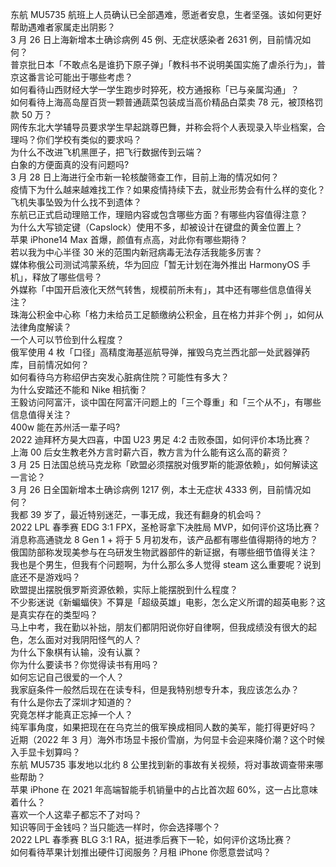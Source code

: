 东航 MU5735 航班上人员确认已全部遇难，愿逝者安息，生者坚强。该如何更好帮助遇难者家属走出阴影？  
3 月 26 日上海新增本土确诊病例 45 例、无症状感染者 2631 例，目前情况如何？  
普京批日本「不敢点名是谁扔下原子弹」「教科书不说明美国实施了虐杀行为」，普京这番言论可能出于哪些考虑？  
如何看待山西财经大学一学生跑步时猝死，校方通报称「已与亲属沟通」？  
如何看待上海高岛屋百货一颗普通蔬菜包装成当高价精品白菜卖 78 元，被顶格罚款 50 万？  
网传东北大学辅导员要求学生早起跳尊巴舞，并称会将个人表现录入毕业档案，合理吗？你们学校有类似的要求吗？  
为什么不改进飞机黑匣子，把飞行数据传到云端？  
白象的方便面真的没有问题吗?  
3 月 28 日上海进行全市新一轮核酸筛查工作，目前上海的情况如何？  
疫情下为什么越来越难找工作？如果疫情持续下去，就业形势会有什么样的变化？  
飞机失事坠毁为什么找不到遗体？  
东航已正式启动理赔工作，理赔内容或包含哪些方面？有哪些内容值得注意？  
为什么大写锁定键（Capslock）使用不多，却被设计在键盘的黄金位置上？  
苹果 iPhone14 Max 首爆，颜值有点高，对此你有哪些期待？  
若以我为中心半径 30 米的范围内新冠病毒无法存活我能多厉害？  
媒体称俄公司测试鸿蒙系统，华为回应「暂无计划在海外推出 HarmonyOS 手机」，释放了哪些信号？  
外媒称「中国开启液化天然气转售，规模前所未有」，其中还有哪些信息值得关注？  
珠海公积金中心称「格力未给员工足额缴纳公积金，且在格力并非个例 」，如何从法律角度解读？  
一个人可以节俭到什么程度？  
俄军使用 4 枚「口径」高精度海基巡航导弹，摧毁乌克兰西北部一处武器弹药库，目前情况如何？  
如何看待乌方称绍伊古突发心脏病住院？可能性有多大？  
为什么安踏还不能和 Nike 相抗衡？  
王毅访问阿富汗，谈中国在阿富汗问题上的「三个尊重」和「三个从不」，有哪些信息值得关注？  
400w 能在苏州活一辈子吗?  
2022 迪拜杯方昊大四喜，中国 U23  男足 4:2 击败泰国，如何评价本场比赛？  
上海 00 后女生教老外方言时薪六百，教方言为什么能有这么高的薪资？  
3 月 25 日法国总统马克龙称「欧盟必须摆脱对俄罗斯的能源依赖」，如何解读这一言论？  
3 月 26 日全国新增本土确诊病例 1217 例，本土无症状 4333 例，目前情况如何？  
我都 39 岁了，最近特别迷茫，一事无成，我还有翻身的机会吗？  
2022 LPL 春季赛 EDG 3:1 FPX，圣枪哥拿下决胜局 MVP，如何评价这场比赛？  
消息称高通骁龙 8 Gen 1 + 将于 5 月初发布，该产品都有哪些值得期待的地方？  
俄国防部称发现美参与在乌研发生物武器部件的新证据，有哪些细节值得关注？  
我也是个男生，但我有个问题啊，为什么那么多人觉得 steam 这么重要呢？说到底还不是游戏吗？  
欧盟提出摆脱俄罗斯资源依赖，实际上能摆脱到什么程度？  
不少影迷说《新蝙蝠侠》不算是「超级英雄」电影，怎么定义所谓的超英电影？这是真实存在的类型吗？  
马上中考，我在勤以补拙，朋友们都阴阳说你好自律啊，但我成绩没有很大的起色，怎么面对对我阴阳怪气的人？  
为什么下象棋有认输，没有认赢？  
你为什么要读书？你觉得读书有用吗？  
如何忘记自己很爱的一个人？  
我家庭条件一般然后现在在读专科，但是我特别想专升本，我应该怎么办？  
有什么是你去了深圳才知道的？  
究竟怎样才能真正忘掉一个人？  
纯军事角度，如果把现在在乌克兰的俄军换成相同人数的美军，能打得更好吗？  
近期（2022 年 3 月）海外市场显卡报价雪崩，为何显卡会迎来降价潮？这个时候入手显卡划算吗？  
东航 MU5735 事发地以北约 8 公里找到新的事故有关视频，将对事故调查带来哪些帮助？  
苹果 iPhone 在 2021 年高端智能手机销量中的占比首次超 60%，这一占比意味着什么？  
喜欢一个人这辈子都忘不了对吗？  
知识等同于金钱吗？当只能选一样时，你会选择哪个？  
2022 LPL 春季赛 BLG 3:1 RA，挺进季后赛下一轮，如何评价这场比赛？  
如何看待苹果计划推出硬件订阅服务？月租 iPhone 你愿意尝试吗？  
